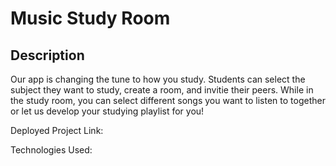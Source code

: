 # Music Study Room

## Description
Our app is changing the tune to how you study. Students can select the subject they want to study, create a room, and invitie their peers. While in the study room, you can select different songs you want to listen to together or let us develop your studying playlist for you!

Deployed Project Link:

Technologies Used:



